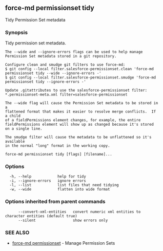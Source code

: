 ## force-md permissionset tidy

Tidy Permission Set metadata

### Synopsis


Tidy permission set metadata.

	The --wide and --ignore-errors flags can be used to help manage
	Permission Set metadata stored in a git repository.

	Configure clean and smudge git filters to use force-md:
	$ git config --local filter.salesforce-permissionset.clean 'force-md permissionset tidy --wide --ignore-errors -'
	$ git config --local filter.salesforce-permissionset.smudge 'force-md permissionset tidy --ignore-errors -'

	Update .gitattributes to use the salesforce-permissionset filter:
	*.permissionset-meta.xml filter=salesforce-permissionset

	The --wide flag will cause the Permission Set metadata to be stored in a
	flattened format that makes it easier to resolve merge conflicts.  If a child
	of a fieldPermissions element changes, for example, the entire
	fieldPermissions element will show up as changed because it's stored on a single line.

	The smudge filter will cause the metadata to be unflattened so it's available
	in the normal "long" format in the working copy.



```
force-md permissionset tidy [flags] [filename]...
```

### Options

```
  -h, --help            help for tidy
  -i, --ignore-errors   ignore errors
  -l, --list            list files that need tidying
  -w, --wide            flatten into wide format
```

### Options inherited from parent commands

```
      --convert-xml-entities   convert numeric xml entities to character entities (default true)
      --silent                 show errors only
```

### SEE ALSO

* [force-md permissionset](force-md_permissionset.md)	 - Manage Permission Sets

